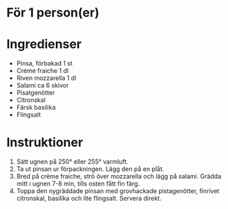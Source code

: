 # För 1 person(er)
# Ingredienser
- Pinsa, förbakad 1 st
- Créme fraiche 1 dl
- Riven mozzarella 1 dl
- Salami ca 6 skivor
- Pisatgenötter
- Citronskal
- Färsk basilika
- Flingsalt
# Instruktioner
1. Sätt ugnen på 250° eller 255° varmluft.
2. Ta ut pinsan ur förpackningen. Lägg den på en plåt.
3. Bred på crème fraiche, strö över mozzarella och lägg på salami. Grädda mitt i ugnen 7-8 min, tills osten fått fin färg.
4. Toppa den nygräddade pinsan med grovhackade pistagenötter, finrivet citronskal, basilika och lite flingsalt. Servera direkt.